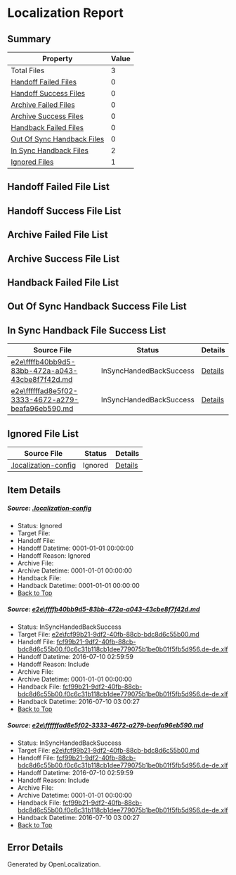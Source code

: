 # <a name='report-top'></a> Localization Report

## Summary
 Property | Value 
 -------- | ----- 
 Total Files | 3
[ Handoff Failed Files ](#handoff-failed-list)| 0
[ Handoff Success Files ](#handoff-success-list)| 0
[ Archive Failed Files ](#archive-failed-list)| 0
[ Archive Success Files ](#archive-success-list)| 0
[ Handback Failed Files ](#handback-failed-list)| 0
[ Out Of Sync Handback Files ](#outofsync-handback-success-list)| 0
[ In Sync Handback Files ](#insync-handback-success-list)| 2
[ Ignored Files ](#ignored-list)| 1

## <a name='handoff-failed-list'></a> Handoff Failed File List

## <a name='handoff-success-list'></a> Handoff Success File List

## <a name='archive-failed-list'></a> Archive Failed File List

## <a name='archive-success-list'></a> Archive Success File List

## <a name='handback-failed-list'></a> Handback Failed File List

## <a name='outofsync-handback-success-list'></a> Out Of Sync Handback Success File List

## <a name='insync-handback-success-list'></a> In Sync Handback File Success List
 Source File | Status | Details 
 ----------- | ------ | ------- 
 [e2e\ffffb40bb9d5-83bb-472a-a043-43cbe8f7f42d.md](https://github.com/OpenLocalizationTestOrg/oltest/blob/c1d941d6a7ed71c8b2cc79c7974437961befa999/e2e/ffffb40bb9d5-83bb-472a-a043-43cbe8f7f42d.md) | InSyncHandedBackSuccess | [Details](#4a3e0cd8ec9df0fb49d32a38e82a562813d14b161)
 [e2e\ffffffad8e5f02-3333-4672-a279-beafa96eb590.md](https://github.com/OpenLocalizationTestOrg/oltest/blob/4199dd8b80ceac3578c9adf0a6eca2f7cdddd409/e2e/ffffffad8e5f02-3333-4672-a279-beafa96eb590.md) | InSyncHandedBackSuccess | [Details](#4a3e0cd8ec9df0fb49d32a38e82a562813d14b162)

## <a name='ignored-list'></a> Ignored File List
 Source File | Status | Details 
 ----------- | ------ | ------- 
 [.localization-config](https://github.com/OpenLocalizationTestOrg/oltest/blob/4199dd8b80ceac3578c9adf0a6eca2f7cdddd409/.localization-config) | Ignored | [Details](#3d4f252ac210baf56311d7e97dcc2db10974dbd20)

## Item Details
##### <a name='3d4f252ac210baf56311d7e97dcc2db10974dbd20'></a> Source: [.localization-config](https://github.com/OpenLocalizationTestOrg/oltest/blob/4199dd8b80ceac3578c9adf0a6eca2f7cdddd409/.localization-config)
* Status: Ignored
* Target File: 
* Handoff File: 
* Handoff Datetime: 0001-01-01 00:00:00
* Handoff Reason: Ignored
* Archive File: 
* Archive Datetime: 0001-01-01 00:00:00
* Handback File: 
* Handback Datetime: 0001-01-01 00:00:00
* [Back to Top](#report-top)

##### <a name='4a3e0cd8ec9df0fb49d32a38e82a562813d14b161'></a> Source: [e2e\ffffb40bb9d5-83bb-472a-a043-43cbe8f7f42d.md](https://github.com/OpenLocalizationTestOrg/oltest/blob/c1d941d6a7ed71c8b2cc79c7974437961befa999/e2e/ffffb40bb9d5-83bb-472a-a043-43cbe8f7f42d.md)
* Status: InSyncHandedBackSuccess
* Target File: [e2e\fcf99b21-9df2-40fb-88cb-bdc8d6c55b00.md](https://github.com/OpenLocalizationTestOrg/oltest-dede-fly/blob/09b89b9cc7c322d88b09ff04b975e4967ea425cb/e2e/fcf99b21-9df2-40fb-88cb-bdc8d6c55b00.md)
* Handoff File: [fcf99b21-9df2-40fb-88cb-bdc8d6c55b00.f0c6c31b118cb1dee779075b1be0b01f5fb5d956.de-de.xlf](https://github.com/OpenLocalizationTestOrg/olhandoff-e2e/blob/2b8344375d828ca08c5c755b6d136c4c08779e24/ol-handoff/OpenLocalizationTestOrg/oltest-dede-fly/ci/ht/fcf99b21-9df2-40fb-88cb-bdc8d6c55b00.f0c6c31b118cb1dee779075b1be0b01f5fb5d956.de-de.xlf)
* Handoff Datetime: 2016-07-10 02:59:59
* Handoff Reason: Include
* Archive File: 
* Archive Datetime: 0001-01-01 00:00:00
* Handback File: [fcf99b21-9df2-40fb-88cb-bdc8d6c55b00.f0c6c31b118cb1dee779075b1be0b01f5fb5d956.de-de.xlf](https://github.com/OpenLocalizationTestOrg/olhandback-e2e/blob/bc843223b35bfb80cf8ca5382582d00d90736ae3/ol-handback/OpenLocalizationTestOrg/oltest-dede-fly/ci/ht/fcf99b21-9df2-40fb-88cb-bdc8d6c55b00.f0c6c31b118cb1dee779075b1be0b01f5fb5d956.de-de.xlf)
* Handback Datetime: 2016-07-10 03:00:27
* [Back to Top](#report-top)

##### <a name='4a3e0cd8ec9df0fb49d32a38e82a562813d14b162'></a> Source: [e2e\ffffffad8e5f02-3333-4672-a279-beafa96eb590.md](https://github.com/OpenLocalizationTestOrg/oltest/blob/4199dd8b80ceac3578c9adf0a6eca2f7cdddd409/e2e/ffffffad8e5f02-3333-4672-a279-beafa96eb590.md)
* Status: InSyncHandedBackSuccess
* Target File: [e2e\fcf99b21-9df2-40fb-88cb-bdc8d6c55b00.md](https://github.com/OpenLocalizationTestOrg/oltest-dede-fly/blob/09b89b9cc7c322d88b09ff04b975e4967ea425cb/e2e/fcf99b21-9df2-40fb-88cb-bdc8d6c55b00.md)
* Handoff File: [fcf99b21-9df2-40fb-88cb-bdc8d6c55b00.f0c6c31b118cb1dee779075b1be0b01f5fb5d956.de-de.xlf](https://github.com/OpenLocalizationTestOrg/olhandoff-e2e/blob/2b8344375d828ca08c5c755b6d136c4c08779e24/ol-handoff/OpenLocalizationTestOrg/oltest-dede-fly/ci/ht/fcf99b21-9df2-40fb-88cb-bdc8d6c55b00.f0c6c31b118cb1dee779075b1be0b01f5fb5d956.de-de.xlf)
* Handoff Datetime: 2016-07-10 02:59:59
* Handoff Reason: Include
* Archive File: 
* Archive Datetime: 0001-01-01 00:00:00
* Handback File: [fcf99b21-9df2-40fb-88cb-bdc8d6c55b00.f0c6c31b118cb1dee779075b1be0b01f5fb5d956.de-de.xlf](https://github.com/OpenLocalizationTestOrg/olhandback-e2e/blob/bc843223b35bfb80cf8ca5382582d00d90736ae3/ol-handback/OpenLocalizationTestOrg/oltest-dede-fly/ci/ht/fcf99b21-9df2-40fb-88cb-bdc8d6c55b00.f0c6c31b118cb1dee779075b1be0b01f5fb5d956.de-de.xlf)
* Handback Datetime: 2016-07-10 03:00:27
* [Back to Top](#report-top)


## Error Details

Generated by OpenLocalization.
